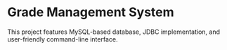 # Grade Management System
This project features MySQL-based database, JDBC implementation, and user-friendly command-line interface.
